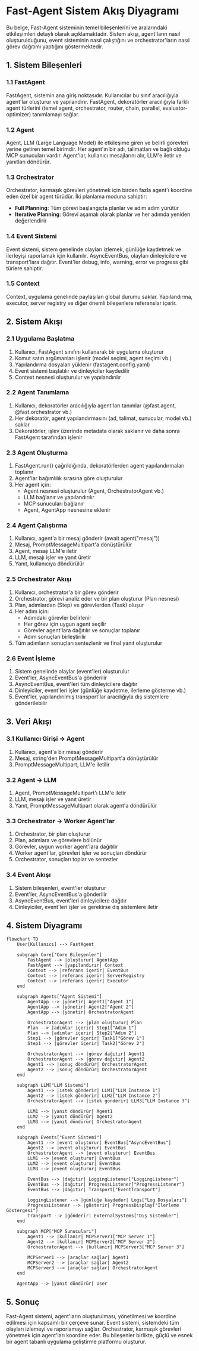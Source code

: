 # Fast-Agent Sistem Akış Diyagramı

Bu belge, Fast-Agent sisteminin temel bileşenlerini ve aralarındaki etkileşimleri detaylı olarak açıklamaktadır. Sistem akışı, agent'ların nasıl oluşturulduğunu, event sisteminin nasıl çalıştığını ve orchestrator'ların nasıl görev dağıtımı yaptığını göstermektedir.

## 1. Sistem Bileşenleri

### 1.1 FastAgent

FastAgent, sistemin ana giriş noktasıdır. Kullanıcılar bu sınıf aracılığıyla agent'lar oluşturur ve yapılandırır. FastAgent, dekoratörler aracılığıyla farklı agent türlerini (temel agent, orchestrator, router, chain, parallel, evaluator-optimizer) tanımlamayı sağlar.

### 1.2 Agent

Agent, LLM (Large Language Model) ile etkileşime giren ve belirli görevleri yerine getiren temel birimdir. Her agent'ın bir adı, talimatları ve bağlı olduğu MCP sunucuları vardır. Agent'lar, kullanıcı mesajlarını alır, LLM'e iletir ve yanıtları döndürür.

### 1.3 Orchestrator

Orchestrator, karmaşık görevleri yönetmek için birden fazla agent'ı koordine eden özel bir agent türüdür. İki planlama moduna sahiptir:

- **Full Planning**: Tüm görevi başlangıçta planlar ve adım adım yürütür
- **Iterative Planning**: Görevi aşamalı olarak planlar ve her adımda yeniden değerlendirir

### 1.4 Event Sistemi

Event sistemi, sistem genelinde olayları izlemek, günlüğe kaydetmek ve ilerleyişi raporlamak için kullanılır. AsyncEventBus, olayları dinleyicilere ve transport'lara dağıtır. Event'ler debug, info, warning, error ve progress gibi türlere sahiptir.

### 1.5 Context

Context, uygulama genelinde paylaşılan global durumu saklar. Yapılandırma, executor, server registry ve diğer önemli bileşenlere referanslar içerir.

## 2. Sistem Akışı

### 2.1 Uygulama Başlatma

1. Kullanıcı, FastAgent sınıfını kullanarak bir uygulama oluşturur
2. Komut satırı argümanları işlenir (model seçimi, agent seçimi vb.)
3. Yapılandırma dosyaları yüklenir (fastagent.config.yaml)
4. Event sistemi başlatılır ve dinleyiciler kaydedilir
5. Context nesnesi oluşturulur ve yapılandırılır

### 2.2 Agent Tanımlama

1. Kullanıcı, dekoratörler aracılığıyla agent'ları tanımlar (@fast.agent, @fast.orchestrator vb.)
2. Her dekoratör, agent yapılandırmasını (ad, talimat, sunucular, model vb.) saklar
3. Dekoratörler, işlev üzerinde metadata olarak saklanır ve daha sonra FastAgent tarafından işlenir

### 2.3 Agent Oluşturma

1. FastAgent.run() çağrıldığında, dekoratörlerden agent yapılandırmaları toplanır
2. Agent'lar bağımlılık sırasına göre oluşturulur
3. Her agent için:
   - Agent nesnesi oluşturulur (Agent, OrchestratorAgent vb.)
   - LLM bağlanır ve yapılandırılır
   - MCP sunucuları bağlanır
   - Agent, AgentApp nesnesine eklenir

### 2.4 Agent Çalıştırma

1. Kullanıcı, agent'a bir mesaj gönderir (await agent("mesaj"))
2. Mesaj, PromptMessageMultipart'a dönüştürülür
3. Agent, mesajı LLM'e iletir
4. LLM, mesajı işler ve yanıt üretir
5. Yanıt, kullanıcıya döndürülür

### 2.5 Orchestrator Akışı

1. Kullanıcı, orchestrator'a bir görev gönderir
2. Orchestrator, görevi analiz eder ve bir plan oluşturur (Plan nesnesi)
3. Plan, adımlardan (Step) ve görevlerden (Task) oluşur
4. Her adım için:
   - Adımdaki görevler belirlenir
   - Her görev için uygun agent seçilir
   - Görevler agent'lara dağıtılır ve sonuçlar toplanır
   - Adım sonuçları birleştirilir
5. Tüm adımların sonuçları sentezlenir ve final yanıt oluşturulur

### 2.6 Event İşleme

1. Sistem genelinde olaylar (event'ler) oluşturulur
2. Event'ler, AsyncEventBus'a gönderilir
3. AsyncEventBus, event'leri tüm dinleyicilere dağıtır
4. Dinleyiciler, event'leri işler (günlüğe kaydetme, ilerleme gösterme vb.)
5. Event'ler, yapılandırılmış transport'lar aracılığıyla dış sistemlere gönderilebilir

## 3. Veri Akışı

### 3.1 Kullanıcı Girişi → Agent

1. Kullanıcı, agent'a bir mesaj gönderir
2. Mesaj, string'den PromptMessageMultipart'a dönüştürülür
3. PromptMessageMultipart, LLM'e iletilir

### 3.2 Agent → LLM

1. Agent, PromptMessageMultipart'ı LLM'e iletir
2. LLM, mesajı işler ve yanıt üretir
3. Yanıt, PromptMessageMultipart olarak agent'a döndürülür

### 3.3 Orchestrator → Worker Agent'lar

1. Orchestrator, bir plan oluşturur
2. Plan, adımlara ve görevlere bölünür
3. Görevler, uygun worker agent'lara dağıtılır
4. Worker agent'lar, görevleri işler ve sonuçları döndürür
5. Orchestrator, sonuçları toplar ve sentezler

### 3.4 Event Akışı

1. Sistem bileşenleri, event'ler oluşturur
2. Event'ler, AsyncEventBus'a gönderilir
3. AsyncEventBus, event'leri dinleyicilere dağıtır
4. Dinleyiciler, event'leri işler ve gerekirse dış sistemlere iletir

## 4. Sistem Diyagramı

```mermaid
flowchart TD
    User[Kullanıcı] --> FastAgent

    subgraph Core["Core Bileşenler"]
        FastAgent --> |oluşturur| AgentApp
        FastAgent --> |yapılandırır| Context
        Context --> |referans içerir| EventBus
        Context --> |referans içerir| ServerRegistry
        Context --> |referans içerir| Executor
    end

    subgraph Agents["Agent Sistemi"]
        AgentApp --> |yönetir| Agent1["Agent 1"]
        AgentApp --> |yönetir| Agent2["Agent 2"]
        AgentApp --> |yönetir| OrchestratorAgent

        OrchestratorAgent --> |plan oluşturur| Plan
        Plan --> |adımlar içerir| Step1["Adım 1"]
        Plan --> |adımlar içerir| Step2["Adım 2"]
        Step1 --> |görevler içerir| Task1["Görev 1"]
        Step1 --> |görevler içerir| Task2["Görev 2"]

        OrchestratorAgent --> |görev dağıtır| Agent1
        OrchestratorAgent --> |görev dağıtır| Agent2
        Agent1 --> |sonuç döndürür| OrchestratorAgent
        Agent2 --> |sonuç döndürür| OrchestratorAgent
    end

    subgraph LLM["LLM Sistemi"]
        Agent1 --> |istek gönderir| LLM1["LLM Instance 1"]
        Agent2 --> |istek gönderir| LLM2["LLM Instance 2"]
        OrchestratorAgent --> |istek gönderir| LLM3["LLM Instance 3"]

        LLM1 --> |yanıt döndürür| Agent1
        LLM2 --> |yanıt döndürür| Agent2
        LLM3 --> |yanıt döndürür| OrchestratorAgent
    end

    subgraph Events["Event Sistemi"]
        Agent1 --> |event oluşturur| EventBus["AsyncEventBus"]
        Agent2 --> |event oluşturur| EventBus
        OrchestratorAgent --> |event oluşturur| EventBus
        LLM1 --> |event oluşturur| EventBus
        LLM2 --> |event oluşturur| EventBus
        LLM3 --> |event oluşturur| EventBus

        EventBus --> |dağıtır| LoggingListener["LoggingListener"]
        EventBus --> |dağıtır| ProgressListener["ProgressListener"]
        EventBus --> |dağıtır| Transport["EventTransport"]

        LoggingListener --> |günlüğe kaydeder| Logs["Log Dosyaları"]
        ProgressListener --> |gösterir| ProgressDisplay["İlerleme Göstergesi"]
        Transport --> |gönderir| ExternalSystems["Dış Sistemler"]
    end

    subgraph MCP["MCP Sunucuları"]
        Agent1 --> |kullanır| MCPServer1["MCP Server 1"]
        Agent2 --> |kullanır| MCPServer2["MCP Server 2"]
        OrchestratorAgent --> |kullanır| MCPServer3["MCP Server 3"]

        MCPServer1 --> |araçlar sağlar| Agent1
        MCPServer2 --> |araçlar sağlar| Agent2
        MCPServer3 --> |araçlar sağlar| OrchestratorAgent
    end

    AgentApp --> |yanıt döndürür| User
```

## 5. Sonuç

Fast-Agent sistemi, agent'ların oluşturulması, yönetilmesi ve koordine edilmesi için kapsamlı bir çerçeve sunar. Event sistemi, sistemdeki tüm olayları izlemeyi ve raporlamayı sağlar. Orchestrator, karmaşık görevleri yönetmek için agent'ları koordine eder. Bu bileşenler birlikte, güçlü ve esnek bir agent tabanlı uygulama geliştirme platformu oluşturur.
